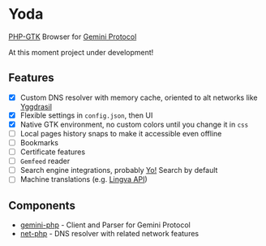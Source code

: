 # Yoda

[PHP-GTK](https://github.com/scorninpc/php-gtk3) Browser for [Gemini Protocol](https://geminiprotocol.net)

At this moment project under development!

## Features

* [x] Custom DNS resolver with memory cache, oriented to alt networks like [Yggdrasil](https://github.com/yggdrasil-network/yggdrasil-go)
* [x] Flexible settings in `config.json`, then UI
* [x] Native GTK environment, no custom colors until you change it in `css`
* [ ] Local pages history snaps to make it accessible even offline
* [ ] Bookmarks
* [ ] Certificate features
* [ ] `Gemfeed` reader
* [ ] Search engine integrations, probably [Yo!](https://github.com/YGGverse/Yo/tree/gemini) Search by default
* [ ] Machine translations (e.g. [Lingva API](https://github.com/thedaviddelta/lingva-translate))

## Components

* [gemini-php](https://github.com/YGGverse/gemini-php) - Client and Parser for Gemini Protocol
* [net-php](https://github.com/YGGverse/net-php) - DNS resolver with related network features